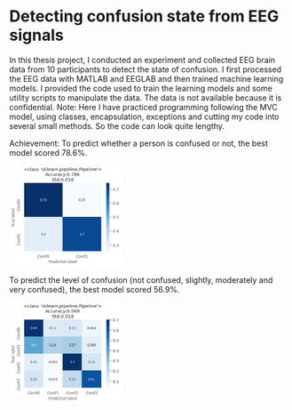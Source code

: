 # Detecting confusion state from EEG signals
 In this thesis project, I conducted an experiment and collected EEG brain data from 10 participants to detect the state of confusion. I first processed the EEG data with MATLAB and EEGLAB and then trained machine learning models. I provided the code used to train the learning models and some utility scripts to manipulate the data. The data is not available because it is confidential.
 Note: Here I have practiced programming following the MVC model, using classes, encapsulation, exceptions and cutting my code into several small methods. So the code can look quite lengthy.
 
Achievement:
To predict whether a person is confused or not, the best model scored 78.6%. 
<p><img src="https://github.com/carodak/DetectingConfusion/blob/main/DetectingConfusion/pictures/2conf.png" width=40% height=40%></p>

To predict the level of confusion (not confused, slightly, moderately and very confused), the best model scored 56.9%.
<p><img src="https://github.com/carodak/DetectingConfusion/blob/main/DetectingConfusion/pictures/4conf.png" width=40% height=40%></p>
